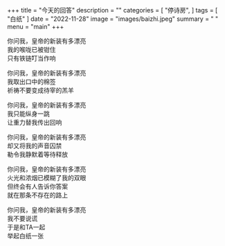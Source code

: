 +++
title = "今天的回答"
description = ""
categories = [
    "停诗房",
]
tags = [
    "白纸"
]
date = "2022-11-28"
image = "images/baizhi.jpeg"
summary = " "
menu = "main"
+++

你问我，皇帝的新装有多漂亮
<br>
我的喉咙已被钳住
<br>
只有铁链叮当作响

你问我，皇帝的新装有多漂亮
<br>
我取出口中的棉签
<br>
祈祷不要变成待宰的羔羊

你问我，皇帝的新装有多漂亮
<br>
我只能纵身一跳
<br>
让重力替我传出回响

你问我，皇帝的新装有多漂亮
<br>
却又将我的声音囚禁
<br>
勒令我静默着等待释放

你问我，皇帝的新装有多漂亮
<br>
火光和浓烟已模糊了我的双眼
<br>
但终会有人告诉你答案
<br>
就在那条不存在的路上

你问我，皇帝的新装有多漂亮
<br>
我不要说谎
<br>
于是和TA一起
<br>
举起白纸一张